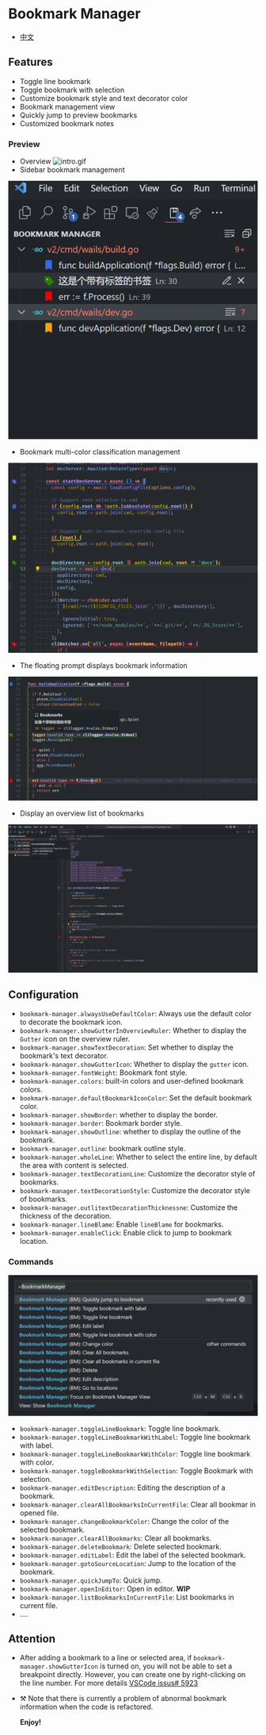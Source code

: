 # Bookmark Manager

- [中文](./README-ZN.md)

## Features

- Toggle line bookmark
- Toggle bookmark with selection
- Customize bookmark style and text decorator color
- Bookmark management view
- Quickly jump to preview bookmarks
- Customized bookmark notes

### Preview

- Overview
  ![intro.gif](images/intro.gif)
- Sidebar bookmark management

![picture 6](images/b0e8682a5dacc5c7df3d350fc89b0de76a9347f52f43c9693fa901ada57a3c6c.png)

- Bookmark multi-color classification management

![picture 1](./images/454a86e976aac9448e305cc9942b13273a70e7cc89bec928f8e4234ed75411f2.png)

- The floating prompt displays bookmark information

![picture 5](images/5880f91f811e917059eb6012407449ebbd177483a3bfe5ead87c7cac8dc4a8d8.png)

- Display an overview list of bookmarks

![picture 7](images/e15e1d0a9a1015637318d11f8db04f0c79255831cb3dcc0c65d993b689712e4c.png)

## Configuration

- `bookmark-manager.alwaysUseDefaultColor`: Always use the default color to decorate the bookmark icon.
- `bookmark-manager.showGutterInOverviewRuler`: Whether to display the `Gutter` icon on the overview ruler.
- `bookmark-manager.showTextDecoration`: Set whether to display the bookmark's text decorator.
- `bookmark-manager.showGutterIcon`: Whether to display the `gutter` icon.
- `bookmark-manager.fontWeight`: Bookmark font style.
- `bookmark-manager.colors`: built-in colors and user-defined bookmark colors.
- `bookmark-manager.defaultBookmarkIconColor`: Set the default bookmark color.
- `bookmark-manager.showBorder`: whether to display the border.
- `bookmark-manager.border`: Bookmark border style.
- `bookmark-manager.showOutline`: whether to display the outline of the bookmark.
- `bookmark-manager.outline`: bookmark outline style.
- `bookmark-manager.wholeLine`: Whether to select the entire line, by default the area with content is selected.
- `bookmark-manager.textDecorationLine`: Customize the decorator style of bookmarks.
- `bookmark-manager.textDecorationStyle`: Customize the decorator style of bookmarks.
- `bookmark-manager.outlitextDecorationThicknessne`: Customize the thickness of the decoration.
- `bookmark-manager.lineBlame`: Enable `lineBlame` for bookmarks.
- `bookmark-manager.enableClick`: Enable click to jump to bookmark location.

### Commands

![picture 4](images/049f56ef509d47834c9df728f9cd94362df7fd6e3f3d8ac98a644694c925be16.png)

- `bookmark-manager.toggleLineBookmark`: Toggle line bookmark.
- `bookmark-manager.toggleLineBookmarkWithLabel`: Toggle line bookmark with label.
- `bookmark-manager.toggleLineBookmarkWithColor`: Toggle line bookmark with color.
- `bookmark-manager.toggleBookmarkWithSelection`: Toggle Bookmark with selection.
- `bookmark-manager.editDescription`: Editing the description of a bookmark.
- `bookmark-manager.clearAllBookmarksInCurrentFile`: Clear all bookmar in opened file.
- `bookmark-manager.changeBookmarkColor`: Change the color of the selected bookmark.
- `bookmark-manager.clearAllBookmarks`: Clear all bookmarks.
- `bookmark-manager.deleteBookmark`: Delete selected bookmark.
- `bookmark-manager.editLabel`: Edit the label of the selected bookmark.
- `bookmark-manager.gotoSourceLocation`: Jump to the location of the bookmark.
- `bookmark-manager.quickJumpTo`: Quick jump.
- `bookmark-manager.openInEditor`: Open in editor. **WIP**
- `bookmark-manager.listBookmarksInCurrentFile`: List bookmarks in current file.
- ....

## Attention

- After adding a bookmark to a line or selected area, if `bookmark-manager.showGutterIcon` is turned on, you will not be able to set a breakpoint directly. However, you can create one by right-clicking on the line number. For more details [VSCode issus# 5923](https://github.com/Microsoft/vscode/issues/5923)
- ⚒️ Note that there is currently a problem of abnormal bookmark information when the code is refactored.

  **Enjoy!**
